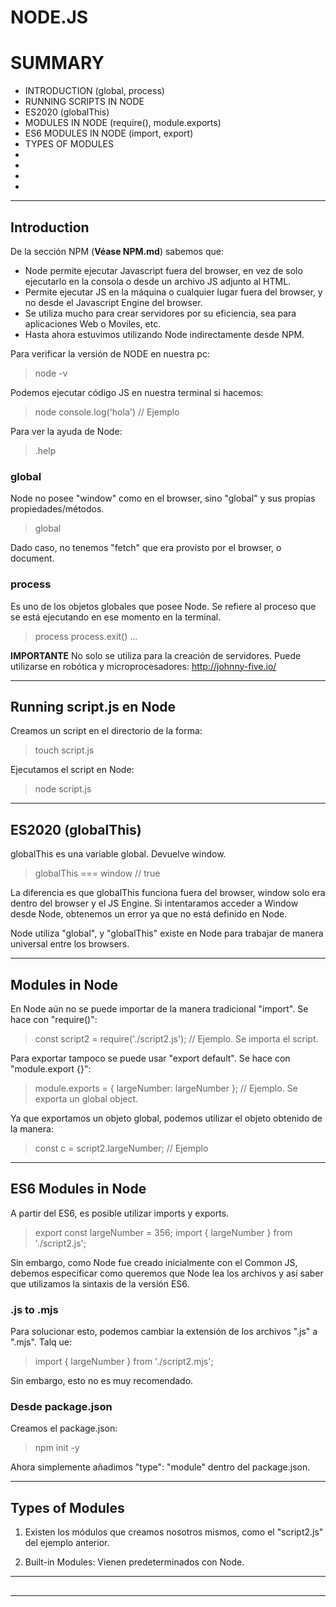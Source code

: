 # NODE.JS

# SUMMARY

   - INTRODUCTION (global, process)
   - RUNNING SCRIPTS IN NODE
   - ES2020 (globalThis)
   - MODULES IN NODE (require(), module.exports)
   - ES6 MODULES IN NODE (import, export)
   - TYPES OF MODULES
   -
   -
   -
   -

--------------------------------------------------------------------------------------------------------------------------------------------

## Introduction

De la sección NPM (**Véase NPM.md**) sabemos que:

- Node permite ejecutar Javascript fuera del browser, en vez de solo ejecutarlo en la consola o desde un archivo JS adjunto al HTML.
- Permite ejecutar JS en la máquina o cualquier lugar fuera del browser, y no desde el Javascript Engine del browser.
- Se utiliza mucho para crear servidores por su eficiencia, sea para aplicaciones Web o Moviles, etc.
- Hasta ahora estuvimos utilizando Node indirectamente desde NPM. 

Para verificar la versión de NODE en nuestra pc:

   > node -v

Podemos ejecutar código JS en nuestra terminal si hacemos:

   > node
   > console.log('hola')         // Ejemplo

Para ver la ayuda de Node:

   > .help

### global

Node no posee "window" como en el browser, sino "global" y sus propias propiedades/métodos.

   > global

Dado caso, no tenemos "fetch" que era provisto por el browser, o document.

### process

Es uno de los objetos globales que posee Node. Se refiere al proceso que se está ejecutando en ese momento en la terminal.

   > process
   > process.exit()
   > ...

**IMPORTANTE**
No solo se utiliza para la creación de servidores. Puede utilizarse en robótica y microprocesadores:     http://johnny-five.io/

--------------------------------------------------------------------------------------------------------------------------------------------

## Running script.js en Node

Creamos un script en el directorio de la forma:

   > touch script.js

Ejecutamos el script en Node:

   > node script.js

--------------------------------------------------------------------------------------------------------------------------------------------

## ES2020 (globalThis)

globalThis es una variable global. Devuelve window.

   > globalThis === window       // true  

La diferencia es que globalThis funciona fuera del browser, window solo era dentro del browser y el JS Engine.
Si intentaramos acceder a Window desde Node, obtenemos un error ya que no está definido en Node.

Node utiliza "global", y "globalThis" existe en Node para trabajar de manera universal entre los browsers.

--------------------------------------------------------------------------------------------------------------------------------------------

## Modules in Node

En Node aún no se puede importar de la manera tradicional "import". Se hace con "require()":

   > const script2 = require('./script2.js');            // Ejemplo. Se importa el script.

Para exportar tampoco se puede usar "export default". Se hace con "module.export {}":

   > module.exports = { largeNumber: largeNumber };      // Ejemplo. Se exporta un global object.

Ya que exportamos un objeto global, podemos utilizar el objeto obtenido de la manera:

   > const c = script2.largeNumber;                      // Ejemplo

--------------------------------------------------------------------------------------------------------------------------------------------

## ES6 Modules in Node

A partir del ES6, es posible utilizar imports y exports.

   > export const largeNumber = 356;
   > import { largeNumber } from './script2.js';

Sin embargo, como Node fue creado inicialmente con el Common JS, debemos especificar como queremos que Node lea los archivos y así saber que utilizamos la sintaxis de la versión ES6.

### .js to .mjs

Para solucionar esto, podemos cambiar la extensión de los archivos ".js" a ".mjs". Talq ue:

   > import { largeNumber } from './script2.mjs';

Sin embargo, esto no es muy recomendado.

### Desde package.json

Creamos el package.json:

   > npm init -y

Ahora simplemente añadimos "type": "module" dentro del package.json.

--------------------------------------------------------------------------------------------------------------------------------------------

## Types of Modules

1. Existen los módulos que creamos nosotros mismos, como el "script2.js" del ejemplo anterior.

2. Built-in Modules: Vienen predeterminados con Node.


--------------------------------------------------------------------------------------------------------------------------------------------

##

--------------------------------------------------------------------------------------------------------------------------------------------